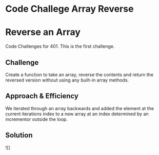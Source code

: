 # Code Challege Array Reverse

# Reverse an Array

Code Challenges for 401. This is the first challenge.

## Challenge

Create a function to take an array, reverse the contents and return the reversed version without using any built-in array methods.

## Approach & Efficiency

We iterated through an array backwards and added the element at the current iterations index to a new array at an index determined by an incrementor outside the loop. 

## Solution
![]

